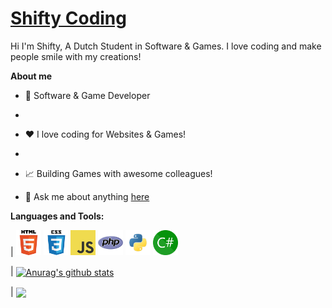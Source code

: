 # <a href="https://github.com/ShiftyGaming">Shifty Coding</a>

Hi I'm Shifty, A Dutch Student in Software & Games. I love coding and make people smile with my creations!

**About me**

- 💼 Software & Game Developer
- 
- ❤️ I love coding for Websites & Games!
- 
- 📈 Building Games with awesome colleagues!

- 💬 Ask me about anything [here](https://github.com/shiftygaming/shiftygaming/issues)

**Languages and Tools:**  

| <code><img height="40" src="https://raw.githubusercontent.com/github/explore/80688e429a7d4ef2fca1e82350fe8e3517d3494d/topics/html/html.png"></code>
<code><img height="40" src="https://raw.githubusercontent.com/github/explore/80688e429a7d4ef2fca1e82350fe8e3517d3494d/topics/css/css.png"></code>
<code><img height="40" src="https://raw.githubusercontent.com/github/explore/80688e429a7d4ef2fca1e82350fe8e3517d3494d/topics/javascript/javascript.png"></code>
<code><img height="40" src="https://raw.githubusercontent.com/github/explore/80688e429a7d4ef2fca1e82350fe8e3517d3494d/topics/php/php.png"></code>
<code><img height="40" src="https://raw.githubusercontent.com/github/explore/80688e429a7d4ef2fca1e82350fe8e3517d3494d/topics/python/python.png"></code>
<code><img height="40" src="https://raw.githubusercontent.com/github/explore/80688e429a7d4ef2fca1e82350fe8e3517d3494d/topics/csharp/csharp.png"></code> 

| <a href="https://github.com/anuraghazra/github-readme-stats"><img align="center" src="https://github-readme-stats.vercel.app/api?username=shiftygaming&count_private=true&show_icons=true&include_all_commits=true&theme=dark&hide_border=true" alt="Anurag's github stats" /></a> 

| <a href="https://github.com/anuraghazra/github-readme-stats"><img align="center" src="https://github-readme-stats.vercel.app/api/top-langs/?username=shiftygaming&layout=compact&theme=dark&hide_border=true" /></a> 
